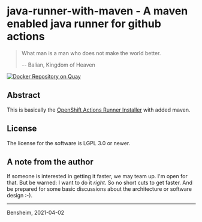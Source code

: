 # java-runner-with-maven - A maven enabled java runner for github actions

> What man is a man who does not make the world better.
>
> -- Balian, Kingdom of Heaven

[![Docker Repository on Quay](https://quay.io/repository/klenkes74/java-runner-with-maven/status "Docker Repository on Quay")](https://quay.io/repository/klenkes74/java-runner-with-maven)

## Abstract
This is basically the [OpenShift Actions Runner Installer](https://github.com/redhat-actions/openshift-actions-runner-installer) with added maven.

## License
The license for the software is LGPL 3.0 or newer. 


## A note from the author
If someone is interested in getting it faster, we may team up. I'm open for that. But be warned: I want to do it 
_right_. So no short cuts to get faster. And be prepared for some basic discussions about the architecture or software 
design :-).

---
Bensheim, 2021-04-02
